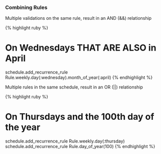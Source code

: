 ### Combining Rules

Multiple validations on the same rule, result in an AND (&&) relationship

{% highlight ruby %}
# On Wednesdays THAT ARE ALSO in April
schedule.add_recurrence_rule Rule.weekly.day(:wednesday).month_of_year(:april)
{% endhighlight %}

Multiple rules in the same schedule, result in an OR (||) relationship

{% highlight ruby %}
# On Thursdays and the 100th day of the year
schedule.add_recurrence_rule Rule.weekly.day(:thursday)
schedule.add_recurrence_rule Rule.day_of_year(100)
{% endhighlight %}